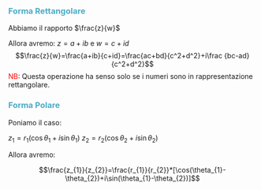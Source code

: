 ### <font color="#4bacc6">Forma Rettangolare</font>

Abbiamo il rapporto $\frac{z}{w}$

Allora avremo: $z=a+ib$ e $w=c+id$
$$\frac{z}{w}=\frac{a+ib}{c+id}=\frac{ac+bd}{c^2+d^2}+i\frac {bc-ad}{c^2+d^2}$$
<font color="#ff0000">NB</font>: Questa operazione ha senso solo se i numeri sono in rappresentazione rettangolare.

### <font color="#4bacc6">Forma Polare</font>

Poniamo il caso:

$z_{1}= r_{1}(\cos \theta_{1}+i\sin \theta_{1})$
$z_{2}= r_{2}(\cos \theta_{2}+i\sin \theta_{2})$

Allora avremo:

$$\frac{z_{1}}{z_{2}}=\frac{r_{1}}{r_{2}}*[\cos(\theta_{1}-\theta_{2})+i\sin(\theta_{1}-\theta_{2})]$$